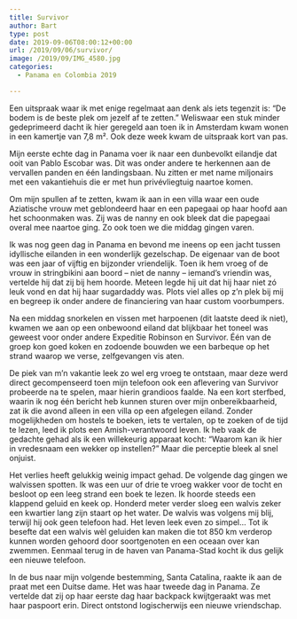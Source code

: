 ```yaml
---
title: Survivor
author: Bart
type: post
date: 2019-09-06T08:00:12+00:00
url: /2019/09/06/survivor/
image: /2019/09/IMG_4580.jpg
categories:
  - Panama en Colombia 2019

---
```

Een uitspraak waar ik met enige regelmaat aan denk als iets tegenzit is: &#8220;De bodem is de beste plek om jezelf af te zetten.&#8221; Weliswaar een stuk minder gedeprimeerd dacht ik hier geregeld aan toen ik in Amsterdam kwam wonen in een kamertje van 7,8 m². Ook deze week kwam de uitspraak kort van pas.

Mijn eerste echte dag in Panama voer ik naar een dunbevolkt eilandje dat ooit van Pablo Escobar was. Dit was onder andere te herkennen aan de vervallen panden en één landingsbaan. Nu zitten er met name miljonairs met een vakantiehuis die er met hun privévliegtuig naartoe komen.

Om mijn spullen af te zetten, kwam ik aan in een villa waar een oude Aziatische vrouw met geblondeerd haar en een papegaai op haar hoofd aan het schoonmaken was. Zij was de nanny en ook bleek dat die papegaai overal mee naartoe ging. Zo ook toen we die middag gingen varen.

Ik was nog geen dag in Panama en bevond me ineens op een jacht tussen idyllische eilanden in een wonderlijk gezelschap. De eigenaar van de boot was een jaar of vijftig en bijzonder vriendelijk. Toen ik hem vroeg of de vrouw in stringbikini aan boord &#8211; niet de nanny &#8211; iemand&#8217;s vriendin was, vertelde hij dat zij bij hem hoorde. Meteen legde hij uit dat hij haar niet zó leuk vond en dat hij haar sugardaddy was. Plots viel alles op z&#8217;n plek bij mij en begreep ik onder andere de financiering van haar custom voorbumpers.

Na een middag snorkelen en vissen met harpoenen (dit laatste deed ik niet), kwamen we aan op een onbewoond eiland dat blijkbaar het toneel was geweest voor onder andere Expeditie Robinson en Survivor. Één van de groep kon goed koken en zodoende bouwden we een barbeque op het strand waarop we verse, zelfgevangen vis aten.

De piek van m&#8217;n vakantie leek zo wel erg vroeg te ontstaan, maar deze werd direct gecompenseerd toen mijn telefoon ook een aflevering van Survivor probeerde na te spelen, maar hierin grandioos faalde. Na een kort sterfbed, waarin ik nog één bericht heb kunnen sturen over mijn onbereikbaarheid, zat ik die avond alleen in een villa op een afgelegen eiland. Zonder mogelijkheden om hostels te boeken, iets te vertalen, op te zoeken of de tijd te lezen, leed ik plots een Amish-verantwoord leven. Ik heb vaak de gedachte gehad als ik een willekeurig apparaat kocht: &#8220;Waarom kan ik hier in vredesnaam een wekker op instellen?&#8221; Maar die perceptie bleek al snel onjuist.

Het verlies heeft gelukkig weinig impact gehad. De volgende dag gingen we walvissen spotten. Ik was een uur of drie te vroeg wakker voor de tocht en besloot op een leeg strand een boek te lezen. Ik hoorde steeds een klappend geluid en keek op. Honderd meter verder sloeg een walvis zeker een kwartier lang zijn staart op het water. De walvis was volgens mij blij, terwijl hij ook geen telefoon had. Het leven leek even zo simpel&#8230; Tot ik besefte dat een walvis wèl geluiden kan maken die tot 850 km verderop kunnen worden gehoord door soortgenoten en een oceaan over kan zwemmen. Eenmaal terug in de haven van Panama-Stad kocht ik dus gelijk een nieuwe telefoon.

In de bus naar mijn volgende bestemming, Santa Catalina, raakte ik aan de praat met een Duitse dame. Het was haar tweede dag in Panama. Ze vertelde dat zij op haar eerste dag haar backpack kwijtgeraakt was met haar paspoort erin. Direct ontstond logischerwijs een nieuwe vriendschap.
